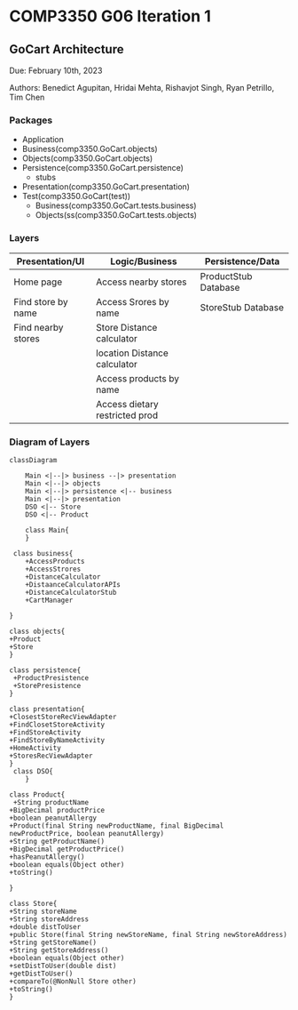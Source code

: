 # COMP3350 G06 Iteration 1
## GoCart Architecture
Due: February 10th, 2023

Authors:  Benedict Agupitan, Hridai Mehta, Rishavjot Singh, Ryan Petrillo, Tim Chen

### Packages
* Application
* Business(comp3350.GoCart.objects)
* Objects(comp3350.GoCart.objects)
* Persistence(comp3350.GoCart.persistence)
    * stubs
* Presentation(comp3350.GoCart.presentation)
* Test(comp3350.GoCart(test))
	* Business(comp3350.GoCart.tests.business)
	* Objects(ss(comp3350.GoCart.tests.objects)

### Layers
| Presentation/UI     |      Logic/Business   	  	 |  Persistence/Data   |
|---------------------|--------------------------------|----------------------|
| Home page           | Access nearby stores	  	 | ProductStub Database |
| Find store by name  | Access Srores by name  	  	 | StoreStub Database   |
| Find nearby stores  | Store Distance calculator	 |                      |
|                     | location Distance calculator   |                      |
|                     | Access products by name		 |                      |
|                     | Access dietary restricted prod |                      |



### Diagram of Layers
```mermaid
classDiagram
   
    Main <|--|> business --|> presentation
    Main <|--|> objects
    Main <|--|> persistence <|-- business
    Main <|--|> presentation
    DSO <|-- Store
    DSO <|-- Product

    class Main{
    }

 class business{
	+AccessProducts
	+AccessStrores
	+DistanceCalculator
	+DistaanceCalculatorAPIs
	+DistanceCalculatorStub
	+CartManager

}

class objects{
+Product
+Store
}

class persistence{
 +ProductPresistence
 +StorePresistence
}

class presentation{
+ClosestStoreRecViewAdapter
+FindClosetStoreActivity
+FindStoreActivity
+FindStoreByNameActivity
+HomeActivity
+StoresRecViewAdapter
}
 class DSO{
    }

class Product{
 +String productName
+BigDecimal productPrice
+boolean peanutAllergy
+Product(final String newProductName, final BigDecimal newProductPrice, boolean peanutAllergy)
+String getProductName()
+BigDecimal getProductPrice()
+hasPeanutAllergy()
+boolean equals(Object other)
+toString()

}

class Store{
+String storeName
+String storeAddress
+double distToUser
+public Store(final String newStoreName, final String newStoreAddress)
+String getStoreName()
+String getStoreAddress()
+boolean equals(Object other) 
+setDistToUser(double dist)
+getDistToUser()
+compareTo(@NonNull Store other) 
+toString()
}
```